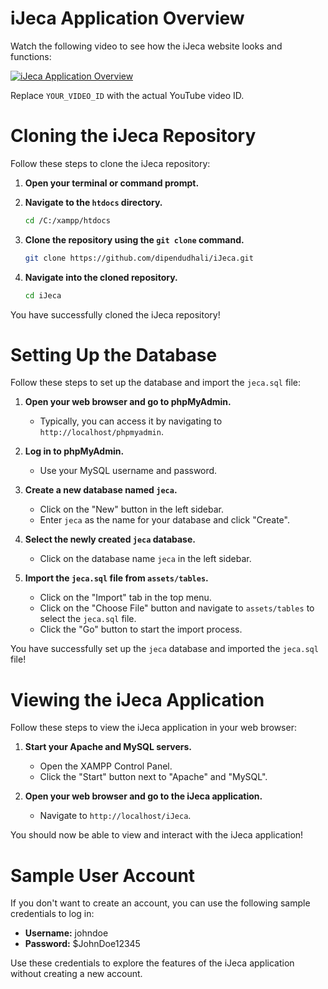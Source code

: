 # iJeca Application Overview

Watch the following video to see how the iJeca website looks and functions:

[![iJeca Application Overview](https://img.youtube.com/vi/YOUR_VIDEO_ID/0.jpg)](https://www.youtube.com/watch?v=YOUR_VIDEO_ID)

Replace `YOUR_VIDEO_ID` with the actual YouTube video ID.

# Cloning the iJeca Repository

Follow these steps to clone the iJeca repository:

1. **Open your terminal or command prompt.**

2. **Navigate to the `htdocs` directory.** 
    ```sh
    cd /C:/xampp/htdocs
    ```

3. **Clone the repository using the `git clone` command.**
    ```sh
    git clone https://github.com/dipendudhali/iJeca.git
    ```

4. **Navigate into the cloned repository.**
    ```sh
    cd iJeca
    ```

You have successfully cloned the iJeca repository!

# Setting Up the Database

Follow these steps to set up the database and import the `jeca.sql` file:

1. **Open your web browser and go to phpMyAdmin.**
    - Typically, you can access it by navigating to `http://localhost/phpmyadmin`.

2. **Log in to phpMyAdmin.**
    - Use your MySQL username and password.

3. **Create a new database named `jeca`.**
    - Click on the "New" button in the left sidebar.
    - Enter `jeca` as the name for your database and click "Create".

4. **Select the newly created `jeca` database.**
    - Click on the database name `jeca` in the left sidebar.

5. **Import the `jeca.sql` file from `assets/tables`.**
    - Click on the "Import" tab in the top menu.
    - Click on the "Choose File" button and navigate to `assets/tables` to select the `jeca.sql` file.
    - Click the "Go" button to start the import process.

You have successfully set up the `jeca` database and imported the `jeca.sql` file!

# Viewing the iJeca Application

Follow these steps to view the iJeca application in your web browser:

1. **Start your Apache and MySQL servers.**
    - Open the XAMPP Control Panel.
    - Click the "Start" button next to "Apache" and "MySQL".

2. **Open your web browser and go to the iJeca application.**
    - Navigate to `http://localhost/iJeca`.

You should now be able to view and interact with the iJeca application!
# Sample User Account

If you don't want to create an account, you can use the following sample credentials to log in:

- **Username:** johndoe
- **Password:** $JohnDoe12345

Use these credentials to explore the features of the iJeca application without creating a new account.